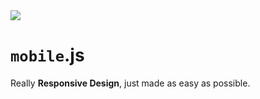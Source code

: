 <img src="https://kekse.biz/php/count.php?draw&override=github:v4" />

# **`mobile`**.js
Really **Responsive Design**, just made as easy as possible.

